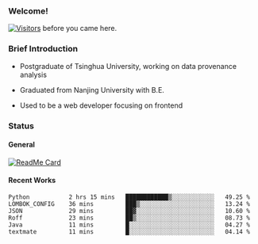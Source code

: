 ### Welcome!

[![Visitors](https://visitor-badge.laobi.icu/badge?page_id=HermitSun.HermitSun)]() before you came here.

### Brief Introduction

- Postgraduate of Tsinghua University, working on data provenance analysis

- Graduated from Nanjing University with B.E.

- Used to be a web developer focusing on frontend

### Status

#### General

[![ReadMe Card](https://github-readme-stats.hermitsun.vercel.app/api?username=HermitSun&count_private=true&show_icons=true)]()

#### Recent Works

<!--START_SECTION:waka-->

```text
Python           2 hrs 15 mins   ████████████▒░░░░░░░░░░░░   49.25 %
LOMBOK_CONFIG    36 mins         ███▒░░░░░░░░░░░░░░░░░░░░░   13.24 %
JSON             29 mins         ██▓░░░░░░░░░░░░░░░░░░░░░░   10.60 %
Roff             23 mins         ██▒░░░░░░░░░░░░░░░░░░░░░░   08.73 %
Java             11 mins         █░░░░░░░░░░░░░░░░░░░░░░░░   04.27 %
textmate         11 mins         █░░░░░░░░░░░░░░░░░░░░░░░░   04.14 %
```

<!--END_SECTION:waka-->
